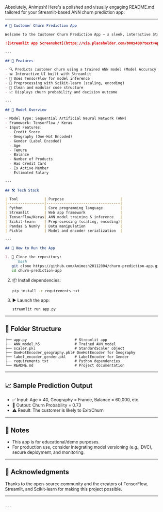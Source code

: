 Absolutely, Animesh! Here's a polished and visually engaging README.md tailored for your Streamlit-based ANN churn prediction app:

---

```markdown
# 🧠 Customer Churn Prediction App

Welcome to the Customer Churn Prediction App — a sleek, interactive Streamlit web application that uses an Artificial Neural Network (ANN) to predict whether a customer is likely to exit a bank. This tool is designed to help financial institutions proactively identify at-risk customers and take action to improve retention.

![Streamlit App Screenshot](https://via.placeholder.com/800x400?text=App+Screenshot) <!-- Replace with actual screenshot if available -->

---

## 🚀 Features

- 🔍 Predicts customer churn using a trained ANN model (Model Accuracy : 0.86)
- 📊 Interactive UI built with Streamlit
- 🧠 Uses TensorFlow for model inference
- 🧮 Preprocessing with Scikit-learn (scaling, encoding)
- 📁 Clean and modular code structure
- 📈 Displays churn probability and decision outcome

---

## 🧬 Model Overview

- Model Type: Sequential Artificial Neural Network (ANN)
- Framework: TensorFlow / Keras
- Input Features:
  - Credit Score
  - Geography (One-Hot Encoded)
  - Gender (Label Encoded)
  - Age
  - Tenure
  - Balance
  - Number of Products
  - Has Credit Card
  - Is Active Member
  - Estimated Salary

---

## 🛠️ Tech Stack

| Tool            | Purpose                          |
|-----------------|----------------------------------|
| Python          | Core programming language        |
| Streamlit       | Web app framework                |
| TensorFlow/Keras| ANN model training & inference   |
| Scikit-learn    | Preprocessing (scaling, encoding)|
| Pandas & NumPy  | Data manipulation                |
| Pickle          | Model and encoder serialization  |

---

## 🧪 How to Run the App

1. 🔁 Clone the repository:
   ```bash
   git clone https://github.com/Animesh20112004/churn-prediction-app.git
   cd churn-prediction-app
   ```

2. 📦 Install dependencies:
   ```bash
   pip install -r requirements.txt
   ```

3. ▶️ Launch the app:
   ```bash
   streamlit run app.py
   ```

---

## 📂 Folder Structure

```
├── app.py                      # Streamlit app
├── ANN_model.h5                # Trained ANN model
├── scaler.pkl                  # StandardScaler object
├── OneHotEncoder_geography.pkl# OneHotEncoder for Geography
├── label_encoder_gender.pkl    # LabelEncoder for Gender
├── requirements.txt            # Python dependencies
└── README.md                   # Project documentation
```

---

## 📈 Sample Prediction Output

- ✅ Input: Age = 40, Geography = France, Balance = 60,000, etc.
- 🔮 Output: Churn Probability = 0.73
- ⚠️ Result: The customer is likely to Exit/Churn

---

## 📌 Notes

- This app is for educational/demo purposes.
- For production use, consider integrating model versioning (e.g., DVC), secure deployment, and monitoring.

---

## 🙌 Acknowledgments

Thanks to the open-source community and the creators of TensorFlow, Streamlit, and Scikit-learn for making this project possible.

---


```

---